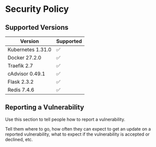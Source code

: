 # Security Policy

## Supported Versions


| Version | Supported                    |
| ------- | -----------------------------|
| Kubernetes 1.31.0 | :white_check_mark: |
| Docker 27.2.0  | :white_check_mark:    |
| Traefik 2.7  | :white_check_mark:      |
| cAdvisor 0.49.1  | :white_check_mark:  | 
| Flask 2.3.2 | :white_check_mark:  |
| Redis 7.4.6 | :white_check_mark:  |


## Reporting a Vulnerability

Use this section to tell people how to report a vulnerability.

Tell them where to go, how often they can expect to get an update on a
reported vulnerability, what to expect if the vulnerability is accepted or
declined, etc.
